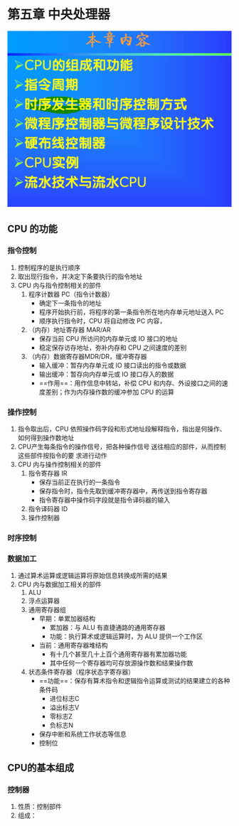 # 第五章 中央处理器

![image-20220420095505166](https://raw.githubusercontent.com/wangpaopao-lei/pic/master/image-20220420095505166.png)

## CPU 的功能

### 指令控制

1. 控制程序的是执行顺序
2. 取出现行指令，并决定下条要执行的指令地址
3. CPU 内与指令控制相关的部件
   1. 程序计数器 PC（指令计数器）
      * 确定下一条指令的地址
      * 程序开始执行前，将程序的第一条指令所在地内存单元地址送入 PC
      * 顺序执行指令时，CPU 将自动修改 PC 内容，
   2. （内存）地址寄存器 MAR/AR
      * 保存当前 CPU 所访问的内存单元或 IO 接口的地址
      * 稳定保存访存地址，弥补内存和 CPU 之间速度的差别
   3. （内存）数据寄存器MDR/DR，缓冲寄存器
      * 输入缓冲：暂存内存单元或 IO 接口读出的指令或数据
      * 输出缓冲：暂存向内存单元或 IO 接口存入的数据
      * ==作用==：用作信息中转站，补偿 CPU 和内存、外设接口之间的速度差别；作为内存操作数的缓冲参加 CPU 的运算

### 操作控制

1. 指令取出后，CPU 依照操作码字段和形式地址段解释指令，指出是何操作、如何得到操作数地址
2. CPU产生每条指令的操作信号，把各种操作信号 送往相应的部件，从而控制这些部件按指令的要 求进行动作
3. CPU 内与操作控制相关的部件
   1. 指令寄存器 IR
      * 保存当前正在执行的一条指令
      * 保存指令时，指令先取到缓冲寄存器中，再传送到指令寄存器
      * 指令寄存器中操作码字段就是指令译码器的输入
   2. 指令译码器 ID
   3. 操作控制器

### 时序控制

### 数据加工

1. 通过算术运算或逻辑运算将原始信息转换成所需的结果
2. CPU 内与数据加工相关的部件
   1. ALU
   2. 浮点运算器
   3. 通用寄存器组
      * 早期：单累加器结构
        * 累加器：与 ALU 有直捷通路的通用寄存器
        * 功能：执行算术或逻辑运算时，为 ALU 提供一个工作区
      * 当前：通用寄存器堆结构
        * 有十几个甚至几十上百个通用寄存器有累加器功能
        * 其中任何一个寄存器均可存放源操作数和结果操作数
   4. 状态条件寄存器（程序状态字寄存器）
      * ==功能==：保存有算术指令和逻辑指令运算或测试的结果建立的各种条件码
        * 进位标志C
        * 溢出标志V
        * 零标志Z
        * 负标志N
      * 保存中断和系统工作状态等信息
      * 控制位

## CPU的基本组成

### 控制器

1. 性质：控制部件
2. 组成：